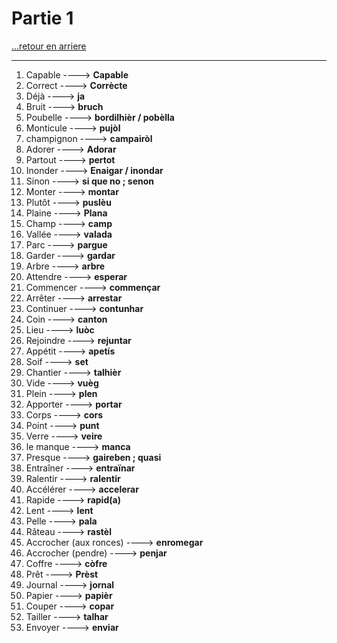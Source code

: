 # Partie 1

[...retour en arriere](../menu.md)

---

1. Capable  ----> **Capable**
2. Correct  ----> **Corrècte**
3. Déjà  ----> **ja**
4. Bruit ----> **bruch**
5. Poubelle  ----> **bordilhièr / pobèlla**
6. Monticule  ----> **pujòl**
7. champignon  ----> **campairòl**
8. Adorer  ----> **Adorar**
9. Partout  ----> **pertot**
11. Inonder  ----> **Enaigar / inondar**
12. Sinon  ----> **si que no ; senon**
13. Monter  ----> **montar**
14. Plutôt  ----> **puslèu**
15. Plaine  ----> **Plana**
16. Champ  ----> **camp**
17. Vallée  ----> **valada**
18. Parc  ----> **pargue**
19. Garder  ----> **gardar**
20. Arbre  ----> **arbre**
21. Attendre  ----> **esperar**
22. Commencer  ----> **commençar**
23. Arrêter  ----> **arrestar**
24. Continuer  ----> **contunhar**
25. Coin  ----> **canton**
26. Lieu  ----> **luòc** 
27. Rejoindre  ----> **rejuntar**
28. Appétit ----> **apetís**
29. Soif ----> **set**
30. Chantier ----> **talhièr**
31. Vide ----> **vuèg**
32. Plein ----> **plen**
33. Apporter ----> **portar**
34. Corps ----> **cors**
35. Point ----> **punt**
36. Verre ----> **veire**
37. le manque ----> **manca**
38. Presque ----> **gaireben ; quasi**
39. Entraîner ----> **entraïnar**
40. Ralentir ----> **ralentir**
41. Accélérer ----> **accelerar**
42. Rapide ----> **rapid(a)**
43. Lent ----> **lent**
44. Pelle  ----> **pala**
45. Râteau  ----> **rastèl**
46. Accrocher (aux ronces) ----> **enromegar**
47. Accrocher (pendre)  ----> **penjar**
48. Coffre  ----> **còfre**
49. Prêt ----> **Prèst**
50. Journal  ----> **jornal**
51. Papier ----> **papièr**
52. Couper ----> **copar**
53. Tailler ----> **talhar**
54. Envoyer  ----> **enviar**